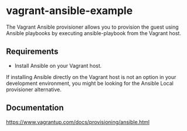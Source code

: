 # vagrant-ansible-example

The Vagrant Ansible provisioner allows you to provision the guest using Ansible playbooks by executing ansible-playbook from the Vagrant host.

## Requirements

* Install Ansible on your Vagrant host.

If installing Ansible directly on the Vagrant host is not an option in your development environment, you might be looking for the Ansible Local provisioner alternative.

## Documentation

https://www.vagrantup.com/docs/provisioning/ansible.html

